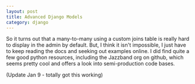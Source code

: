 ```yaml
---
layout: post
title: Advanced Django Models
category: django
---
```


So it turns out that a many-to-many using a custom joins table is really hard to display in the admin by default. But, I think it isn't impossible, I just have to keep reading the docs and seeking out examples online. I did find quite a few good python resources, including the Jazzband org on github, which seems pretty cool and offers a look into semi-production code bases.

(Update Jan 9 - totally got this working)
